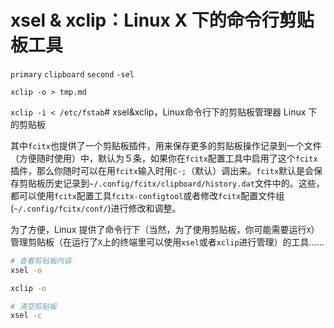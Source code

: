 <link href="../../css/style.css" rel="stylesheet" type="text/css" />


# xsel & xclip：Linux X 下的命令行剪贴板工具

 `primary` `clipboard` `second` `-sel`

`xclip -o > tmp.md`

`xclip -i < /etc/fstab`#  xsel&xclip，Linux命令行下的剪贴板管理器
Linux 下的剪贴板

其中`fcitx`也提供了一个剪贴板插件，用来保存更多的剪贴板操作记录到一个文件（方便随时使用）中，默认为５条，如果你在`fcitx`配置工具中启用了这个`fcitx`插件，那么你随时可以在用`fcitx`输入时用`C-;`（默认）调出来。`fcitx`默认是会保存剪贴板历史记录到`~/.config/fcitx/clipboard/history.dat`文件中的。这些，都可以使用`fcitx`配置工具`fcitx-configtool`或者修改`fcitx`配置文件组(`~/.config/fcitx/conf/`)进行修改和调整。

为了方便，Linux 提供了命令行下（当然，为了使用剪贴板，你可能需要运行`X`）管理剪贴板（在运行了`X`上的终端里可以使用`xsel`或者`xclip`进行管理）的工具……

```bash
# 查看剪贴板内容
xsel -o 

xclip -o

# 清空剪贴板
xsel -c

```

